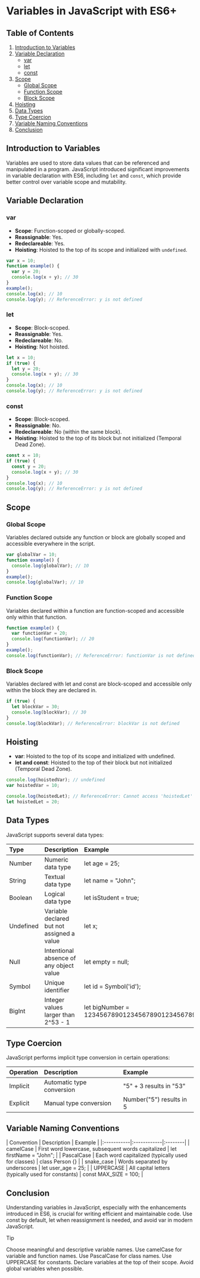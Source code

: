 # Variables in JavaScript with ES6+

## Table of Contents

1. [Introduction to Variables](#introduction-to-variables)
2. [Variable Declaration](#variable-declaration)
   - [var](#var)
   - [let](#let)
   - [const](#const)
3. [Scope](#scope)
   - [Global Scope](#global-scope)
   - [Function Scope](#function-scope)
   - [Block Scope](#block-scope)
4. [Hoisting](#hoisting)
5. [Data Types](#data-types)
6. [Type Coercion](#type-coercion)
7. [Variable Naming Conventions](#variable-naming-conventions)
8. [Conclusion](#conclusion)

## Introduction to Variables

Variables are used to store data values that can be referenced and manipulated in a program. JavaScript introduced significant improvements in variable declaration with ES6, including `let` and `const`, which provide better control over variable scope and mutability.

## Variable Declaration

### var

- **Scope**: Function-scoped or globally-scoped.
- **Reassignable**: Yes.
- **Redeclareable**: Yes.
- **Hoisting**: Hoisted to the top of its scope and initialized with `undefined`.

```javascript
var x = 10;
function example() {
  var y = 20;
  console.log(x + y); // 30
}
example();
console.log(x); // 10
console.log(y); // ReferenceError: y is not defined
```

### let

- **Scope**: Block-scoped.
- **Reassignable**: Yes.
- **Redeclareable**: No.
- **Hoisting**: Not hoisted.

```javascript
let x = 10;
if (true) {
  let y = 20;
  console.log(x + y); // 30
}
console.log(x); // 10
console.log(y); // ReferenceError: y is not defined
```

### const

- **Scope**: Block-scoped.
- **Reassignable**: No.
- **Redeclareable**: No (within the same block).
- **Hoisting**: Hoisted to the top of its block but not initialized (Temporal Dead Zone).

```javascript
const x = 10;
if (true) {
  const y = 20;
  console.log(x + y); // 30
}
console.log(x); // 10
console.log(y); // ReferenceError: y is not defined
```

## Scope

### Global Scope

Variables declared outside any function or block are globally scoped and accessible everywhere in the script.

```javascript
var globalVar = 10;
function example() {
  console.log(globalVar); // 10
}
example();
console.log(globalVar); // 10
```

### Function Scope

Variables declared within a function are function-scoped and accessible only within that function.

```javascript
function example() {
  var functionVar = 20;
  console.log(functionVar); // 20
}
example();
console.log(functionVar); // ReferenceError: functionVar is not defined
```

### Block Scope

Variables declared with let and const are block-scoped and accessible only within the block they are declared in.

```javascript
if (true) {
  let blockVar = 30;
  console.log(blockVar); // 30
}
console.log(blockVar); // ReferenceError: blockVar is not defined
```

## Hoisting

- **var**: Hoisted to the top of its scope and initialized with undefined.
- **let and const**: Hoisted to the top of their block but not initialized (Temporal Dead Zone).

```javascript
console.log(hoistedVar); // undefined
var hoistedVar = 10;

console.log(hoistedLet); // ReferenceError: Cannot access 'hoistedLet' before initialization
let hoistedLet = 20;
```

## Data Types

JavaScript supports several data types:

| Type | Description | Example |
|:----------|:------------|:--------|
| Number | Numeric data type | let age = 25; |
| String | Textual data type | let name = "John"; |
| Boolean | Logical data type | let isStudent = true; |
| Undefined | Variable declared but not assigned a value | let x; |
| Null | Intentional absence of any object value | let empty = null; |
| Symbol | Unique identifier | let id = Symbol('id'); |
| BigInt | Integer values larger than 2^53 - 1 | let bigNumber = 1234567890123456789012345678901234567890n; |

## Type Coercion

JavaScript performs implicit type conversion in certain operations:

| Operation | Description | Example |
|:----------|:------------|:--------|
| Implicit | Automatic type conversion | "5" + 3 results in "53" |
| Explicit | Manual type conversion | Number("5") results in 5 |

## Variable Naming Conventions

| Convention | Description | Example | |:-----------|:------------|:--------| | camelCase | First word lowercase, subsequent words capitalized | let firstName = "John"; | | PascalCase | Each word capitalized (typically used for classes) | class Person {} | | snake_case | Words separated by underscores | let user_age = 25; | | UPPERCASE | All capital letters (typically used for constants) | const MAX_SIZE = 100; |

## Conclusion

Understanding variables in JavaScript, especially with the enhancements introduced in ES6, is crucial for writing efficient and maintainable code. Use const by default, let when reassignment is needed, and avoid var in modern JavaScript.

>[!TIP]
>
> Choose meaningful and descriptive variable names.
> Use camelCase for variable and function names.
> Use PascalCase for class names.
> Use UPPERCASE for constants.
> Declare variables at the top of their scope.
> Avoid global variables when possible.